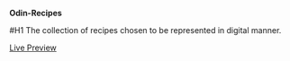 **Odin-Recipes**

#H1 The collection of recipes chosen to be represented in digital manner.

[Live Preview](https://devg03.github.io/odin-recipes/)